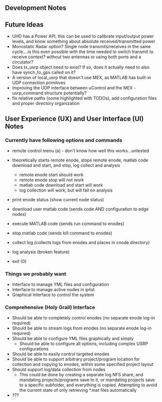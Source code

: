 ## Development Notes

## Future Ideas

- UHD has a Power API, this can be used to calibrate input/output power levels, and know something about absolute received/transmitted power
- Monostatic Radar option?  Single node transmits/receives in the same cycle....is this even possible with the time needed to switch transmit to receive context? without two antennas or using both ports and a circulator?
- Does tx_usrp object need to exist?  If so, does it actually need to also have synch_to_gps called on it?
- A version of local_usrp that doesn't use MEX, as MATLAB has built-in UDP connection primitives
- Improving the UDP interface between uControl and the MEX - usrp_command structure potentially?
- fix relative paths (some highlighted with TODOs), add configuration files and proper directory organization

## User Experience (UX) and User Interface (UI) Notes

### Currently have following options and commands

- remote control menu (a) - don't know how well this works...untested

- theoretically starts remote enode, stops remote enode, matlab code download and start, and stop, log collect and analysis
  - remote enode start should work
  - remote enode stop will not work
  - matlab code download and start will work
  - log collection will work, but will fail on analysis

- print enode status (show current node status)
- download user matlab code (sends code AND configuration to edge nodes)
- execute MATLAB code (sends run command to enodes)
- stop matlab code (sends kill command to enodes)
- collect log (collects logs from enodes and places in cnode directory)
- log analysis (broken feature)
- exit (0)

### Things we probably want

- Interface to manage YML files and configuration
- Interface to manage active nodes in iplist
- Graphical Interface to control the system

### Comprehensive (Holy Grail) Interface

- Should be able to completely control enodes (no separate enode log-in required)
- Should be able to stream logs from enodes (no separate enode log-in required)
- Should be able to configure YML files graphically and simply
  - Should be able to configure all options, including complex USRP configurations
- Should be able to easily control targeted enodes
- Should be able to support arbitrary project/program location for collection and copying to enodes, within some specified project layout
- Should support log/data collection from nodes
  - This could be done by creating a separate log NFS share, and mandating projects/programs save to it, or mandating projects save to a specific subfolder, and everything is copied.  Attempting to avoid the current state of only retrieving *.mat files automatically
- ???
